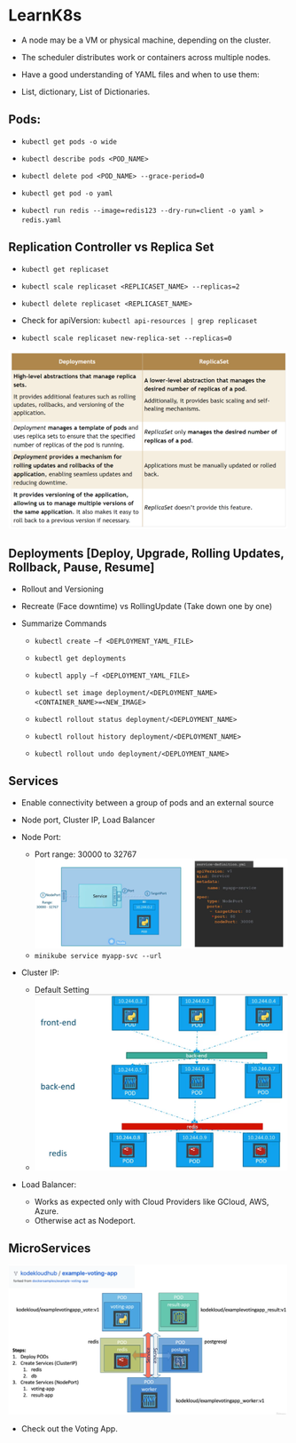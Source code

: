 # LearnK8s

- A node may be a VM or physical machine, depending on the cluster.

- The scheduler distributes work or containers across multiple nodes.

- Have a good understanding of YAML files and when to use them:

- List, dictionary, List of Dictionaries.

## Pods:

- `kubectl get pods -o wide`

- `kubectl describe pods <POD_NAME>`

- `kubectl delete pod <POD_NAME> --grace-period=0`

- `kubectl get pod -o yaml`

- `kubectl run redis --image=redis123 --dry-run=client -o yaml > redis.yaml`

## Replication Controller vs Replica Set

- `kubectl get replicaset`

- `kubectl scale replicaset <REPLICASET_NAME> --replicas=2`

- `kubectl delete replicaset <REPLICASET_NAME>`

- Check for apiVersion: `kubectl api-resources | grep replicaset`

- `kubectl scale replicaset new-replica-set --replicas=0`

![DeploymentVsReplicasets](Assets/DeploymentVsReplicasets.png)

## Deployments [Deploy, Upgrade, Rolling Updates, Rollback, Pause, Resume]

- Rollout and Versioning

- Recreate (Face downtime) vs RollingUpdate (Take down one by one)

- Summarize Commands

  - `kubectl create –f <DEPLOYMENT_YAML_FILE>`

  - `kubectl get deployments`

  - `kubectl apply –f <DEPLOYMENT_YAML_FILE>`

  - `kubectl set image deployment/<DEPLOYMENT_NAME> <CONTAINER_NAME>=<NEW_IMAGE>`

  - `kubectl rollout status deployment/<DEPLOYMENT_NAME>`

  - `kubectl rollout history deployment/<DEPLOYMENT_NAME>`

  - `kubectl rollout undo deployment/<DEPLOYMENT_NAME>`

## Services

- Enable connectivity between a group of pods and an external source

- Node port, Cluster IP, Load Balancer

- Node Port:
  - Port range: 30000 to 32767
    ![K8Service-NodePort](Assets/K8Service-NodePort.png)
  - `minikube service myapp-svc --url`
- Cluster IP:
  - Default Setting
  - ![K8Service-ClusterIP](Assets/K8Service-ClusterIP.png)
- Load Balancer:
  - Works as expected only with Cloud Providers like GCloud, AWS, Azure.
  - Otherwise act as Nodeport.

## MicroServices

![K8-MicroServiceArchitecture](Assets/K8-MicroServiceArchitecture.png)

- Check out the Voting App.

